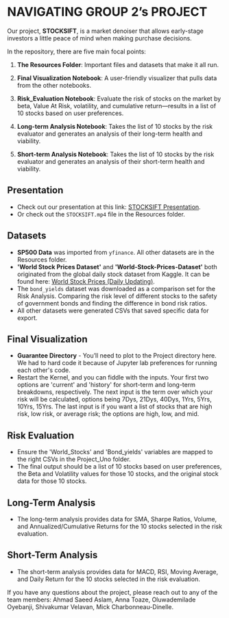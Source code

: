 # NAVIGATING GROUP 2’s PROJECT

Our project, **STOCKSIFT**, is a market denoiser that allows early-stage investors a little peace of mind when making purchase decisions.

In the repository, there are five main focal points:

1. **The Resources Folder**: Important files and datasets that make it all run.

2. **Final Visualization Notebook**: A user-friendly visualizer that pulls data from the other notebooks.

3. **Risk_Evaluation Notebook**: Evaluate the risk of stocks on the market by beta, Value At Risk, volatility, and cumulative return—results in a list of 10 stocks based on user preferences.

4. **Long-term Analysis Notebook**: Takes the list of 10 stocks by the risk evaluator and generates an analysis of their long-term health and viability.

5. **Short-term Analysis Notebook**: Takes the list of 10 stocks by the risk evaluator and generates an analysis of their short-term health and viability.

## Presentation

- Check out our presentation at this link: [STOCKSIFT Presentation](https://www.canva.com/design/DAFxeHRpI5c/hGyI2nRsmO2C-EnDP72z9Q/view?utm_content=DAFxeHRpI5c&utm_campaign=designshare&utm_medium=link&utm_source=editor).
- Or check out the `STOCKSIFT.mp4` file in the Resources folder.

## Datasets

- **SP500 Data** was imported from `yfinance`. All other datasets are in the Resources folder.
- **'World Stock Prices Dataset'** and **'World-Stock-Prices-Dataset'** both originated from the global daily stock dataset from Kaggle. It can be found here: [World Stock Prices (Daily Updating)](https://www.kaggle.com).
- The `bond_yields` dataset was downloaded as a comparison set for the Risk Analysis. Comparing the risk level of different stocks to the safety of government bonds and finding the difference in bond risk ratios.
- All other datasets were generated CSVs that saved specific data for export.

## Final Visualization

- **Guarantee Directory** - You’ll need to plot to the Project directory here. We had to hard code it because of Jupyter lab preferences for running each other's code.
- Restart the Kernel, and you can fiddle with the inputs. Your first two options are 'current' and 'history' for short-term and long-term breakdowns, respectively. The next input is the term over which your risk will be calculated, options being 7Dys, 21Dys, 40Dys, 1Yrs, 5Yrs, 10Yrs, 15Yrs. The last input is if you want a list of stocks that are high risk, low risk, or average risk; the options are high, low, and mid.

## Risk Evaluation

- Ensure the 'World_Stocks' and 'Bond_yields' variables are mapped to the right CSVs in the Project_Uno folder.
- The final output should be a list of 10 stocks based on user preferences, the Beta and Volatility values for those 10 stocks, and the original stock data for those 10 stocks.

## Long-Term Analysis

- The long-term analysis provides data for SMA, Sharpe Ratios, Volume, and Annualized/Cumulative Returns for the 10 stocks selected in the risk evaluation.

## Short-Term Analysis

- The short-term analysis provides data for MACD, RSI, Moving Average, and Daily Return for the 10 stocks selected in the risk evaluation.

If you have any questions about the project, please reach out to any of the team members: Ahmad Saeed Aslam, Anna Toaze, Oluwademilade Oyebanji, Shivakumar Velavan, Mick Charbonneau-Dinelle.

